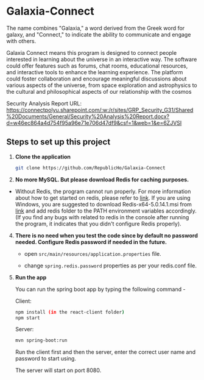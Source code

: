 # Galaxia-Connect
The name combines "Galaxia," a word derived from the Greek word for galaxy, and "Connect," to indicate the ability to communicate and engage with others. 

Galaxia Connect means this program is designed to connect people interested in learning about the universe in an interactive way. The software could offer features such as forums, chat rooms, educational resources, and interactive tools to enhance the learning experience. The platform could foster collaboration and encourage meaningful discussions about various aspects of the universe, from space exploration and astrophysics to the cultural and philosophical aspects of our relationship with the cosmos

Security Analysis Report URL:
https://connectpolyu.sharepoint.com/:w:/r/sites/GRP_Security_G31/Shared%20Documents/General/Security%20Analysis%20Report.docx?d=w46ec864a4d754f95a96e71e706d47df9&csf=1&web=1&e=6ZJVSI


## Steps to set up this project
1. **Clone the application**

   ```bash
   git clone https://github.com/RepublicHo/Galaxia-Connect
   ```

2. **No more MySQL. But please download Redis for caching purposes.** 
+ Without Redis, the program cannot run properly. 
For more information about how to get started on redis, please refer to [link](https://tableplus.com/blog/2018/10/how-to-start-stop-restart-redis.html).
If you are using Windows, you are suggested to download Redis-x64-5.0.14.1.msi from [link](https://github.com/tporadowski/redis/releases) 
and add redis folder to the PATH environment variables accordingly. (If you find any bugs with related to redis in the console
after running the program, it indicates that you didn't configure Redis properly). 

4. **There is no need when you test the code since by default no password needed. Configure Redis password if needed in the future.**

    + open `src/main/resources/application.properties` file.

    + change `spring.redis.password` properties as per your redis.conf file. 

5. **Run the app**

   You can run the spring boot app by typing the following command -
   
   Client:
   ```bash
   npm install (in the react-client folder)
   npm start
   ```
   
   Server:
   ```bash
   mvn spring-boot:run
   ```   
   Run the client first and then the server, enter the correct user name and password to start using.
   
   The server will start on port 8080.
